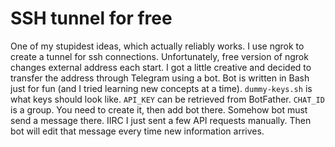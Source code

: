 # SSH tunnel for free

One of my stupidest ideas, which actually reliably works. I use ngrok to
create a tunnel for ssh connections. Unfortunately, free version of ngrok
changes external address each start. I got a little creative and decided to
transfer the address through Telegram using a bot. Bot is written in Bash just
for fun (and I tried learning new concepts at a time). `dummy-keys.sh` is what
    keys should look like. `API_KEY` can be retrieved from BotFather.
    `CHAT_ID` is a group. You need to create it, then add bot there. Somehow
    bot must send a message there. IIRC I just sent a few API requests
    manually. Then bot will edit that message every time new information
    arrives.

<!-- vim:set tw=78: -->

